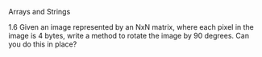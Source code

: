 Arrays and Strings

1.6 Given an image represented by an NxN matrix, where each pixel in the image is 4
bytes, write a method to rotate the image by 90 degrees. Can you do this in place?
